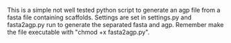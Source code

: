 This is a simple not well tested python script to generate an agp file from a fasta file containing scaffolds. Settings are set in settings.py and fasta2agp.py run to generate the separated fasta and agp. Remember make the file executable with "chmod +x fasta2agp.py".